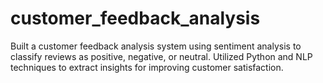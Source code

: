 # customer_feedback_analysis
Built a customer feedback analysis system using sentiment analysis to classify reviews as positive, negative, or neutral. Utilized Python and NLP techniques to extract insights for improving customer satisfaction.
